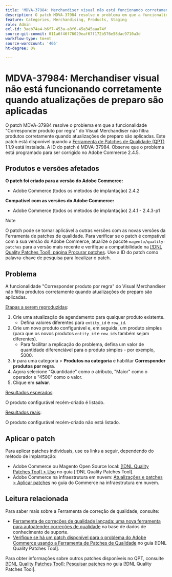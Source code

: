 ```yaml
---
title: 'MDVA-37984: Merchandiser visual não está funcionando corretamente quando atualizações de preparo são aplicadas'
description: O patch MDVA-37984 resolve o problema em que a funcionalidade "Corresponder produto por regra" do Visual Merchandiser não filtra produtos corretamente quando atualizações de preparo são aplicadas. Este patch está disponível quando a [Ferramenta de correções de qualidade (QPT)](https://experienceleague.adobe.com/pt-br/docs/commerce-operations/tools/quality-patches-tool/quality-patches-tool-to-self-serve-quality-patches) 1.1.9 está instalada. A ID do patch é MDVA-37984. Observe que o problema está programado para ser corrigido no Adobe Commerce 2.4.5.
feature: Categories, Merchandising, Products, Staging
role: Admin
exl-id: 3aeb74a4-b6f7-453a-a8f6-45a345aaa74f
source-git-commit: 011a6f46f76029eaf67f172b576e58dac9710a3d
workflow-type: tm+mt
source-wordcount: '466'
ht-degree: 0%

---
```


# MDVA-37984: Merchandiser visual não está funcionando corretamente quando atualizações de preparo são aplicadas

O patch MDVA-37984 resolve o problema em que a funcionalidade &quot;Corresponder produto por regra&quot; do Visual Merchandiser não filtra produtos corretamente quando atualizações de preparo são aplicadas. Este patch está disponível quando a [Ferramenta de Patches de Qualidade (QPT)](https://experienceleague.adobe.com/pt-br/docs/commerce-operations/tools/quality-patches-tool/quality-patches-tool-to-self-serve-quality-patches) 1.1.9 está instalada. A ID do patch é MDVA-37984. Observe que o problema está programado para ser corrigido no Adobe Commerce 2.4.5.

## Produtos e versões afetados

**O patch foi criado para a versão do Adobe Commerce:**

* Adobe Commerce (todos os métodos de implantação) 2.4.2

**Compatível com as versões do Adobe Commerce:**

* Adobe Commerce (todos os métodos de implantação) 2.4.1 - 2.4.3-p1

>[!NOTE]
>
>O patch pode se tornar aplicável a outras versões com as novas versões da Ferramenta de patches de qualidade. Para verificar se o patch é compatível com a sua versão do Adobe Commerce, atualize o pacote `magento/quality-patches` para a versão mais recente e verifique a compatibilidade na [[!DNL Quality Patches Tool]: página Procurar patches](https://experienceleague.adobe.com/pt-br/docs/commerce-operations/tools/quality-patches-tool/quality-patches-tool-to-self-serve-quality-patches). Use a ID do patch como palavra-chave de pesquisa para localizar o patch.

## Problema

A funcionalidade &quot;Corresponder produto por regra&quot; do Visual Merchandiser não filtra produtos corretamente quando atualizações de preparo são aplicadas.

<u>Etapas a serem reproduzidas</u>:

1. Crie uma atualização de agendamento para qualquer produto existente.
   * Defina valores diferentes para `entity_id` e `row_id`.
1. Crie um novo produto configurável e, em seguida, um produto simples (para que os novos produtos `entity_id` e `row_ids` também sejam diferentes).
   * Para facilitar a replicação do problema, defina um valor de quantidade diferenciável para o produto simples - por exemplo, 5000.
1. Ir para uma categoria > **Produtos na categoria** e habilitar **Corresponder produtos por regra**.
1. Agora selecione &quot;Quantidade&quot; como o atributo, &quot;Maior&quot; como o operador e &quot;4500&quot; como o valor.
1. Clique em **salvar**.

<u>Resultados esperados</u>:

O produto configurável recém-criado é listado.

<u>Resultados reais</u>:

O produto configurável recém-criado não está listado.

## Aplicar o patch

Para aplicar patches individuais, use os links a seguir, dependendo do método de implantação:

* Adobe Commerce ou Magento Open Source local: [[!DNL Quality Patches Tool] > Uso](/help/tools/quality-patches-tool/usage.md) no guia [!DNL Quality Patches Tool].
* Adobe Commerce na infraestrutura em nuvem: [Atualizações e patches > Aplicar patches](https://experienceleague.adobe.com/docs/commerce-cloud-service/user-guide/develop/upgrade/apply-patches.html?lang=pt-BR) no guia do Commerce na infraestrutura em nuvem.

## Leitura relacionada

Para saber mais sobre a Ferramenta de correção de qualidade, consulte:

* [Ferramenta de correções de qualidade lançada: uma nova ferramenta para autoatender correções de qualidade](https://experienceleague.adobe.com/pt-br/docs/commerce-operations/tools/quality-patches-tool/quality-patches-tool-to-self-serve-quality-patches) na base de dados de conhecimento de suporte.
* [Verifique se há um patch disponível para o problema do Adobe Commerce usando a Ferramenta de Patches de Qualidade](/help/tools/quality-patches-tool/patches-available-in-qpt/check-patch-for-magento-issue-with-magento-quality-patches.md) no guia [!DNL Quality Patches Tool].

Para obter informações sobre outros patches disponíveis no QPT, consulte [[!DNL Quality Patches Tool]: Pesquisar patches](https://experienceleague.adobe.com/tools/commerce-quality-patches/index.html?lang=pt-BR) no guia [!DNL Quality Patches Tool].
